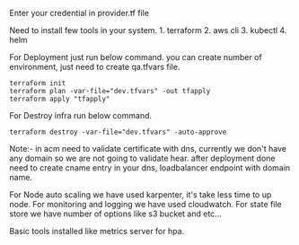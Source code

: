 Enter your credential in provider.tf file

Need to install few tools in your system.
    1. terraform
    2. aws cli
    3. kubectl
    4. helm

For Deployment just run below command. you can create number of environment, just need to create qa.tfvars file.

    terraform init
    terraform plan -var-file="dev.tfvars" -out tfapply
    terraform apply "tfapply"

For Destroy infra run below command.

    terraform destroy -var-file="dev.tfvars" -auto-approve

Note:- in acm need to validate certificate with dns, currently we don't have any domain so we are not going to validate hear. after deployment done need to create cname entry in your dns, loadbalancer endpoint with domain name.

For Node auto scaling we have used karpenter, it's take less time to up node.
For monitoring and logging we have used cloudwatch.
For state file store we have number of options like s3 bucket and etc...

Basic tools installed like metrics server for hpa.